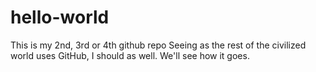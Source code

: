 # hello-world
This is my 2nd, 3rd or 4th github repo
Seeing as the rest of the civilized world uses GitHub, I should as well.
We'll see how it goes.
<sardonic/>
